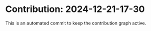# Contribution: 2024-12-21-17-30
This is an automated commit to keep the contribution graph active.
